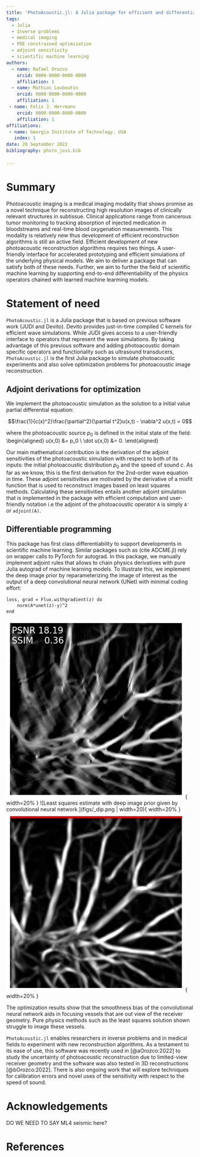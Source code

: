 ```yaml
---
title: 'PhotoAcoustic.jl: A Julia package for efficient and differentiable photoacoustic imaging'
tags:
  - Julia
  - Inverse problems
  - medical imaging
  - PDE constrained optimization 
  - adjoint sensitivity 
  - scientific machine learning
authors:
  - name: Rafael Orozco 
    orcid: 0000-0000-0000-0000
    affiliation: 1
  - name: Mathias Louboutin
    orcid: 0000-0000-0000-0000
    affiliation: 1
 - name: Felix J. Herrmann
    orcid: 0000-0000-0000-0000
    affiliation: 1
affiliations:
 - name: Georgia Institute of Technology, USA
   index: 1
date: 20 September 2022
bibliography: photo_joss.bib

---
```


# Summary
Photoacoustic imaging is a medical imaging modality that shows promise as a novel technique for reconstructing high resolution images of clinically relevant structures in subtissue. Clinical applications range from cancerous tumor monitoring to tracking absorption of injected medication in bloodstreams and real-time blood oxygenation measurements. This modality is relatively new thus development of efficient reconstruction algorithms is still an active field. Efficient development of new photoacoustic reconstruction algorithms requires two things. A user-friendly interface for accelerated prototyping and efficient simulations of the underlying physical models. We aim to deliver a package that can satisfy both of these needs. Further, we aim to further the field of scientific machine learning by supporting end-to-end differentiability of the physics operators chained with learned machine learming models. 

<!-- This is the example summary:
The forces on stars, galaxies, and dark matter under external gravitational
fields lead to the dynamical evolution of structures in the universe. The orbits
of these bodies are therefore key to understanding the formation, history, and
future state of galaxies. The field of "galactic dynamics," which aims to model
the gravitating components of galaxies to study their structure and evolution,
is now well-established, commonly taught, and frequently used in astronomy.
Aside from toy problems and demonstrations, the majority of problems require
efficient numerical tools, many of which require the same base code (e.g., for
performing numerical orbit integration).
 -->


# Statement of need
`PhotoAcoustic.jl` is a Julia package that is based on previous software work (JUDI and Devito). 
Devito provides just-in-time compiled C kernels for efficient wave simulations. While JUDI gives access to 
a user-friendly interface to operators that represent the wave simulations. By taking advantage of this previous software and adding photoacoustic domain specific operators and functionality such as ultrasound transducers, `PhotoAcoustic.jl` is the first Julia package to simulate photoacoustic experiments and also solve optimization problems for photoacoustic image reconstruction. 


## Adjoint derivations for optimization
We implement the photoacoustic simulation as the solution to a initial value partial differential equation:

$$\frac{1}{c(x)^2}\frac{\partial^2}{\partial t^2}u(x,t) - \nabla^2 u(x,t) = 0$$

where the photoacoustic source $p_0$ is defined in the initial state of the field:
\begin{aligned}
u(x,0) &= p_0 \\
\dot u(x,0) &= 0.
\end{aligned}

Our main mathematical contribution is the derivation of the adjoint sensitivities of the photoacoustic simulation with respect to both of its inputs: the initial photoacoustic distribution $p_0$ and the speed of sound $c$. As far as we know, this is the first derivation for the 2nd-order wave equation in time. These adjoint sensitivities are motivated by the derivative of a misfit function that is used to reconstruct images based on least squares methods. Calculating these sensitivities entails another adjoint simulation that is implemented in the package with 
efficient computation and user-friendly notation i.e the adjoint of the photoacoustic operator `A` is simply `A'` or `adjoint(A)`.

## Differentiable programming 
This package has first class differentiability to support developments in scientific machine learning. Similar packages such as (cite ADCME.jl) rely on wrapper calls to PyTorch for autograd. In this package, we manually implement adjoint rules that allows to chain physics derivatives with pure Julia autograd of machine learning models. To illustrate this, we implement the deep image prior by reparameterizing the image of interest as the output of a deep convolutional neural network (UNet) with minimal coding effort:

    loss, grad = Flux.withgradient(z) do
        norm(A*unet(z)-y)^2
    end

![Least squares estimate with no prior.](figs/_no_dip.png){ width=20% }
![Least squares estimate with deep image prior given by convolutional neural network.](figs/_dip.png | width=20){ width=20% }
![Ground truth image. Receivers located at top of model at red points.](figs/_gt.png){ width=20% }

The optimization results show that the smoothness bias of the convolutional neural network aids in focusing vessels that are out view of the receiver geometry. Pure physics methods such as the least squares solution shown struggle to image these vessels. 


`PhotoAcoustic.jl` enables researchers in inverse problems and in medical fields 
to experiment with new reconstruction algorithms. As a testament to its ease of use, this software was recently used 
in [@aOrozco:2022]  to study the uncertainty of photoacoustic reconstruction due to limited-view receiver geometry and the software was also tested in 3D reconstructions [@bOrozco:2022]\. There is also ongoing work that will explore techniques for calibration errors and novel uses of the sensitivity with respect to the speed of sound. 
<!-- 
This is the example Statement of need:
`Gala` is an Astropy-affiliated Python package for galactic dynamics. Python
enables wrapping low-level languages (e.g., C) for speed without losing
flexibility or ease-of-use in the user-interface. The API for `Gala` was
designed to provide a class-based and user-friendly interface to fast (C or
Cython-optimized) implementations of common operations such as gravitational
potential and force evaluation, orbit integration, dynamical transformations,
and chaos indicators for nonlinear dynamics. `Gala` also relies heavily on and
interfaces well with the implementations of physical units and astronomical
coordinate systems in the `Astropy` package [@astropy] (`astropy.units` and
`astropy.coordinates`).

`Gala` was designed to be used by both astronomical researchers and by
students in courses on gravitational dynamics or astronomy. It has already been
used in a number of scientific publications [@Pearson:2017] and has also been
used in graduate courses on Galactic dynamics to, e.g., provide interactive
visualizations of textbook material [@Binney:2008]. The combination of speed,
design, and support for Astropy functionality in `Gala` will enable exciting
scientific explorations of forthcoming data releases from the *Gaia* mission
[@gaia] by students and experts alike.


Single dollars ($) are required for inline mathematics e.g. $f(x) = e^{\pi/x}$

Double dollars make self-standing equations:

$$\Theta(x) = \left\{\begin{array}{l}
0\textrm{ if } x < 0\cr
1\textrm{ else}
\end{array}\right.$$

You can also use plain \LaTeX for equations
\begin{equation}\label{eq:fourier}
\hat f(\omega) = \int_{-\infty}^{\infty} f(x) e^{i\omega x} dx
\end{equation}
and refer to \autoref{eq:fourier} from text.

# Citations

Citations to entries in paper.bib should be in
[rMarkdown](http://rmarkdown.rstudio.com/authoring_bibliographies_and_citations.html)
format.

If you want to cite a software repository URL (e.g. something on GitHub without a preferred
citation) then you can do it with the example BibTeX entry below for @fidgit.

For a quick reference, the following citation commands can be used:
- `@author:2001`  ->  "Author et al. (2001)"
- `[@author:2001]` -> "(Author et al., 2001)"
- `[@author1:2001; @author2:2001]` -> "(Author1 et al., 2001; Author2 et al., 2002)"

Figures can be included like this:
![Caption for example figure.\label{fig:example}](figure.png)
and referenced from text using \autoref{fig:example}.

Figure sizes can be customized by adding an optional second parameter:
![Caption for example figure.](figure.png){ width=20% }
 -->

# Acknowledgements
DO WE NEED TO SAY ML4 seismic here? 


# References



